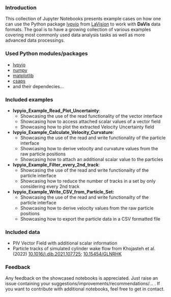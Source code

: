 ### Introduction
This collection of Jupyter Notebooks presents example cases on how one can use the Python package [lvpyio](https://pypi.org/project/lvpyio/) from [LaVision](https://www.lavision.de/en/) to work with **DaVis** data formats. The goal is to have a growing collection of various examples covering most commonly used data analysis tasks as well as more advanced data processings.

### Used Python modules/packages
- [lvpyio](https://pypi.org/project/lvpyio/)
- [numpy](https://pypi.org/project/numpy/)
- [matplotlib](https://pypi.org/project/matplotlib/)
- [csaps](https://pypi.org/project/csaps/)
- and their dependecies...

### Included examples
- **lvpyio_Example_Read_Plot_Uncertainty**:
	- Showcasing the use of the read functionality of the vector interface
	- Showcasing how to access attached scalar values of a vector field
	- Showcasing how to plot the extracted Velocity Uncertainty field
- **lvpyio_Example_Calculate_Velocity_Curvature**:
	- Showcasing the use of the read and write functionality of the particle interface
	- Showcasing how to derive velocity and curvature values from the raw particle positions
	- Showcasing how to attach an additional scalar value to the particles
- **lvpyio_Example_Filter_every_2nd_track**:
	- Showcasing the use of the read and write functionailty of the particle interface
	- Showcasing how to reduce the number of tracks in a set by only considering every 2nd track
- **lvpyio_Example_Write_CSV_from_Particle_Set:**
	- Showcasing the use of the read and write functionailty of the particle interface
	- Showcasing how to derive velocity values from the raw particle positions
	- Showcasing how to export the particle data in a CSV formatted file

### Included data
- PIV Vector Field with additional scalar information
- Particle tracks of simulated cylinder wake flow from Khojasteh et al. (2022)  [10.1016/j.dib.2021.107725](https://doi.org/10.1016/j.dib.2021.107725); [10.15454/GLNRHK](https://doi.org/10.15454/GLNRHK)

### Feedback
Any feedback on the showcased notebooks is appreciated. Just raise an issue containing your suggestions/improvements/recommendations/... . If you want to contribute with additional notebooks, feel free to get in contact.
